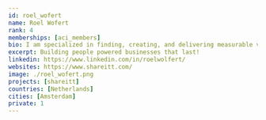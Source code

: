```yaml
---
id: roel_wofert
name: Roel Wofert
rank: 4
memberships: [aci_members]
bio: I am specialized in finding, creating, and delivering measurable value. I enjoy helping organizations and executives to make a 'turn around' in their business (model) and a mind shift in their thinking and acting!
excerpt: Building people powered businesses that last!
linkedin: https://www.linkedin.com/in/roelwolfert/
websites: https://www.shareitt.com/
image: ./roel_wofert.png
projects: [shareitt]
countries: [Netherlands]
cities: [Amsterdam]
private: 1
---
```

